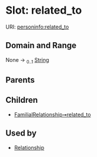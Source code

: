 
# Slot: related_to




URI: [personinfo:related_to](https://w3id.org/linkml/examples/personinfo/related_to)


## Domain and Range

None &#8594;  <sub>0..1</sub> [String](types/String.md)

## Parents


## Children

 *  [FamilialRelationship➞related_to](FamilialRelationship_related_to.md)

## Used by

 * [Relationship](Relationship.md)
